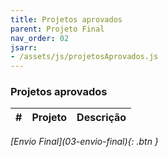 ```yaml
---
title: Projetos aprovados
parent: Projeto Final
nav_order: 02
jsarr:
- /assets/js/projetosAprovados.js
---
```


### Projetos aprovados

<table class="table table-striped caption-bottom" id="aprovados">
  <thead>
    <tr>
        <th>#</th>
        <th>Projeto</th>
        <th>Descrição</th>
    </tr>
  </thead>
  <tbody>
  </tbody>
</table>


<ul id="aprovados">
</ul>


<span class="fs-3 float-right">
<i class="fas fa-download">[Envio Final](03-envio-final){: .btn }</i>
</span>
